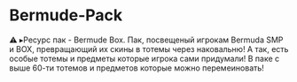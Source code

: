 # Bermude-Pack
⚠️ ▸Ресурс пак - Bermude Box. Пак, посвещеный игрокам Bermuda SMP и BOX, превращающий их скины в тотемы через наковальню! А так, есть особые тотемы и предметы которые игрока сами придумали!
В паке с выше 60-ти тотемов и предметов которые можно перемеиновать! 


